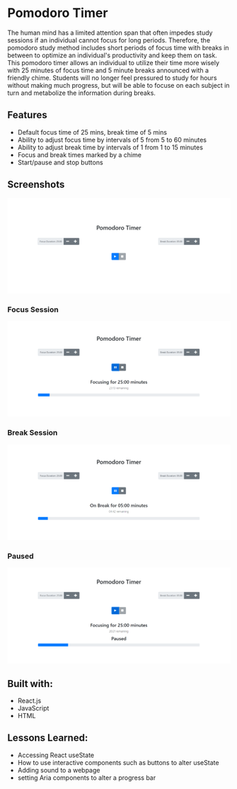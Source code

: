 # Pomodoro Timer

The human mind has a limited attention span that often impedes study sessions if an individual cannot focus for long periods. Therefore, the pomodoro study method includes short periods of focus time with breaks in between to optimize an individual's productivity and keep them on task. This pomodoro timer allows an individual to utilize their time more wisely with 25 minutes of focus time and 5 minute breaks announced with a friendly chime. Students will no longer feel pressured to study for hours without making much progress, but will be able to focuse on each subject in turn and metabolize the information during breaks. 

## Features
- Default focus time of 25 mins, break time of 5 mins
- Ability to adjust focus time by intervals of 5 from 5 to 60 minutes
- Ability to adjust break time by intervals of 1 from 1 to 15 minutes
- Focus and break times marked by a chime
- Start/pause and stop buttons

## Screenshots

![default screen](https://github.com/melwong08/pomodoro-timer/blob/main/images/default.PNG)

### Focus Session
![focus](https://github.com/melwong08/pomodoro-timer/blob/main/images/focus.PNG)

### Break Session
![break](https://github.com/melwong08/pomodoro-timer/blob/main/images/break.PNG)

### Paused
![paused](https://github.com/melwong08/pomodoro-timer/blob/main/images/paused.PNG)

## Built with: 
- React.js
- JavaScript
- HTML 

## Lessons Learned: 
- Accessing React useState
- How to use interactive components such as buttons to alter useState
- Adding sound to a webpage
- setting Aria components to alter a progress bar
